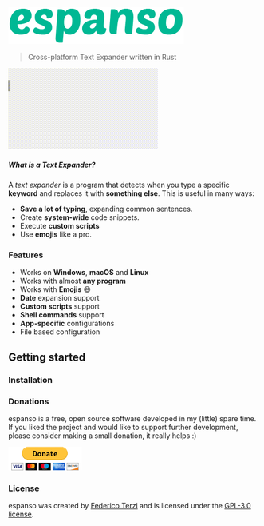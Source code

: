 ![espanso](images/titlebar.png)

> Cross-platform Text Expander written in Rust

![example](images/example.gif)

##### What is a Text Expander?

A *text expander* is a program that detects when you type
a specific **keyword** and replaces it with **something else**. 
This is useful in many ways:
* **Save a lot of typing**, expanding common sentences.
* Create **system-wide** code snippets.
* Execute **custom scripts**
* Use **emojis** like a pro.

### Features

* Works on **Windows**, **macOS** and **Linux**
* Works with almost **any program**
* Works with **Emojis** 😄
* **Date** expansion support
* **Custom scripts** support
* **Shell commands** support
* **App-specific** configurations
* File based configuration



## Getting started

### Installation

### Donations

espanso is a free, open source software developed in my (little) spare time.
If you liked the project and would like to support further development, 
please consider making a small donation, it really helps :)

[![Donate with PayPal](images/donate.gif)](https://www.paypal.com/cgi-bin/webscr?cmd=_s-xclick&hosted_button_id=FHNLR5DRS267E&source=url)

### License

espanso was created by [Federico Terzi](http://federicoterzi.com)
and is licensed under the [GPL-3.0 license](/LICENSE).